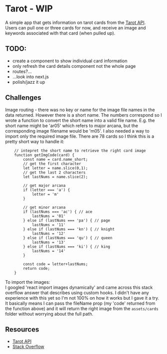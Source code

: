 # Tarot - WIP

A simple app that gets information on tarot cards from the [Tarot API](https://github.com/ekelen/tarot-api).  
Users can pull one or three cards for now, and receive an image and keywords associated with that card (when pulled up).  

## TODO:
- create a component to show individual card information
- only refresh the card details component not the whole page
- routes?... 
- ...look into next.js
- polish/jazz it up 

## Challenges

Image routing - there was no key or name for the image file names in the data returned. However there is a short name. The numbers correspond so I wrote a function to convert the short name into a valid file name. E.g. the short name might be 'ar05' which refers to major arcana, but the corresponding image filename would be 'm05'. I also needed a way to import only the required image file. There are 78 cards so I think this is a pretty short way to handle it:  

```
    // intepret the short name to retrieve the right card image
    function getImgCode(card) {
        const name = card.name_short;
        // get the first character
        let letter = name.slice(0,1);
        // get the last 2 characters
        let lastNums = name.slice(2);

        // get major arcana
        if (letter === 'a') {
            letter = 'm'
        } 

        // get minor arcana
        if (lastNums === 'ac') { // ace
            lastNums = '01'
        } else if (lastNums === 'pa') { // page
            lastNums = '11'
        } else if (lastNums === 'kn') { // knight
            lastNums = '12'
        } else if (lastNums === 'qu') { // queen
            lastNums = '13'
        } else if (lastNums === 'ki') { // king
            lastNums = '14'
        }

        const code = letter+lastNums;
        return code;
    }
```

To import the images:  
I googled 'react import images dynamically' and came across this stack overflow answer that describes using custom hooks. I didn't have any experience with this yet so I'm not 100% on how it works but I gave it a try. It basically means I can pass the fileName prop (my 'code' returned from the function above) and it will return the right image from the `assets/cards` folder without worrying about the full path.  

## Resources

- [Tarot API](https://github.com/ekelen/tarot-api)
- [Stack Overflow](https://stackoverflow.com/a/70024111)